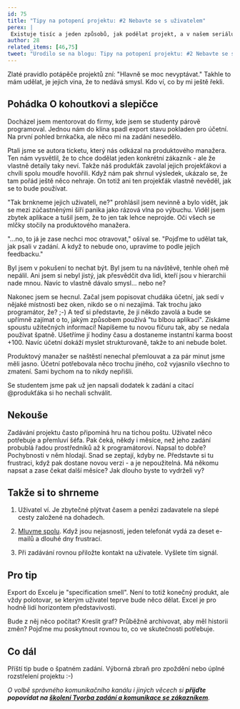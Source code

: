 ```yaml
---
id: 75
title: "Tipy na potopení projektu: #2 Nebavte se s uživatelem"
perex: |
 Existuje tisíc a jeden způsobů, jak podělat projekt, a v našem seriálu si některé ukážeme. Dnes bych rád mluvil o jednom zvláštním živočichovi. Hodně programátorů o něm slyšelo, ale jen málokdo ho viděl. Přivítejte na scénu **uživatele**.
author: 28
related_items: [46,75]
tweet: "Urodilo se na blogu: Tipy na potopení projektu: #2 Nebavte se s uživatelem #user #ux"
---
```


Zlaté pravidlo potápěče projektů zní: "Hlavně se moc nevyptávat." Takhle to mám udělat, je jejich vina, že to nedává smysl. Kdo ví, co by mi ještě řekli.

## Pohádka O kohoutkovi a slepičce

Docházel jsem mentorovat do firmy, kde jsem se studenty párově programoval. Jednou nám do klína spadl export stavu pokladen pro účetní. Na první pohled brnkačka, ale něco mi na zadání nesedělo. 

Ptali jsme se autora ticketu, který nás odkázal na produktového manažera. Ten nám vysvětlil, že to chce dodělat jeden konkrétní zákazník - ale že vlastně detaily taky neví. Takže náš produkťák zavolal jejich projekťákovi a chvíli spolu moudře hovořili. Když nám pak shrnul výsledek, ukázalo se, že tam pořád ještě něco nehraje. On totiž ani ten projekťák vlastně nevěděl, jak se to bude používat.

"Tak brnkneme jejich uživateli, ne?" prohlásil jsem nevinně a bylo vidět, jak se mezi zúčastněnými šíří panika jako rázová vlna po výbuchu. Viděl jsem zbytek aplikace a tušil jsem, že to jen tak lehce neprojde. Oči všech se mlčky stočily na produktového manažera.

"...no, to já je zase nechci moc otravovat," ošíval se. "Pojďme to udělat tak, jak psali v zadání. A když to nebude ono, upravíme to podle jejich feedbacku."

Byl jsem v pokušení to nechat být. Byl jsem tu na návštěvě, tenhle oheň mě nepálil. Ani jsem si nebyl jistý, jak přesvědčit dva lidi, kteří jsou v hierarchii nade mnou. Navíc to vlastně dávalo smysl... nebo ne?

Nakonec jsem se hecnul. Začal jsem popisovat chudáka účetní, jak sedí v nějaké místnosti bez oken, nikdo se o ni nezajímá. Tak trochu jako programátor, že? ;-) A teď si představte, že jí někdo zavolá a bude se upřímně zajímat o to, jakým způsobem používá "tu blbou aplikaci". Získáme spoustu užitečných informací! Napíšeme tu novou fíčuru tak, aby se nedala používat špatně. Ušetříme jí hodiny času a dostaneme instantní karma boost +100. Navíc účetní dokáží myslet strukturovaně, takže to ani nebude bolet.

Produktový manažer se naštěstí nenechal přemlouvat a za pár minut jsme měli jasno. Účetní potřebovala něco trochu jiného, což vyjasnilo všechno to zmatení. Sami bychom na to nikdy nepřišli.

Se studentem jsme pak už jen napsali dodatek k zadání a citací @produkťáka si ho nechali schválit.

## Nekouše

Zadávání projektu často připomíná hru na tichou poštu. Uživatel něco potřebuje a přemluví šéfa. Pak čeká, někdy i měsíce, než jeho zadání probublá řadou prostředníků až k programátorovi. Napsal to dobře? Pochybnosti v něm hlodají. Snad se zeptají, kdyby ne. Představte si tu frustraci, když pak dostane novou verzi - a je nepoužitelná. Má někomu napsat a zase čekat další měsíce? Jak dlouho byste to vydrželi vy?

## Takže si to shrneme

1. Uživatel ví. Je zbytečné plýtvat časem a penězi zadavatele na slepé cesty založené na dohadech.

2. [Mluvme spolu](https://pehapkari.cz/blog/2017/10/24/komunikace-se-zakaznikem-anti-tipy-1-komunikacni-kanal/). Když jsou nejasnosti, jeden telefonát vydá za deset e-mailů a dlouhé dny frustrací.
3. Při zadávání rovnou přiložte kontakt na uživatele. Vyšlete tím signál.

## Pro tip

Export do Excelu je "specification smell". Není to totiž konečný produkt, ale vždy polotovar, se kterým uživatel teprve bude něco dělat. Excel je pro hodně lidí horizontem představivosti.

Bude z něj něco počítat? Kreslit graf? Průběžně archivovat, aby měl historii změn? Pojďme mu poskytnout rovnou to, co ve skutečnosti potřebuje.

## Co dál

Příští tip bude o špatném zadání. Výborná zbraň pro zpoždění nebo úplné rozstřelení projektu :-)

*O volbě správného komunikačního kanálu i jiných věcech si **přijďte popovídat na [školení Tvorba zadání a komunikace se zákazníkem](https://pehapkari.cz/kurz/tvorba-zadani-a-komunikace-se-zakaznikem/)**.*
